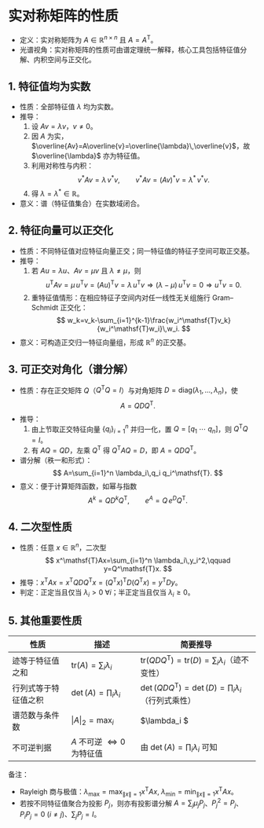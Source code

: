 # 实对称矩阵的性质

- 定义：实对称矩阵为 $A\in\mathbb{R}^{n\times n}$ 且 $A=A^\mathsf{T}$。
- 光谱视角：实对称矩阵的性质可由谱定理统一解释，核心工具包括特征值分解、内积空间与正交化。

## 1. 特征值均为实数

- 性质：全部特征值 $\lambda$ 均为实数。
- 推导：
  1. 设 $Av=\lambda v$，$v\neq 0$。
  2. 因 $A$ 为实，$\overline{Av}=A\overline{v}=\overline{\lambda}\,\overline{v}$，故 $\overline{\lambda}$ 亦为特征值。
  3. 利用对称性与内积：
     $$
     v^*Av=\lambda\,v^*v,\qquad v^*Av=(Av)^*v=\lambda^*\,v^*v.
     $$
  4. 得 $\lambda=\lambda^*\in\mathbb{R}$。
- 意义：谱（特征值集合）在实数域闭合。

## 2. 特征向量可以正交化

- 性质：不同特征值对应特征向量正交；同一特征值的特征子空间可取正交基。
- 推导：
  1. 若 $Au=\lambda u$、$Av=\mu v$ 且 $\lambda\neq\mu$，则
     $$
     u^\mathsf{T}Av=\mu\,u^\mathsf{T}v=(Au)^\mathsf{T}v=\lambda\,u^\mathsf{T}v
     \Rightarrow (\lambda-\mu)\,u^\mathsf{T}v=0 \Rightarrow u^\mathsf{T}v=0.
     $$
  2. 重特征值情形：在相应特征子空间内对任一线性无关组施行 Gram–Schmidt 正交化：
     $$
     w_k=v_k-\sum_{i=1}^{k-1}\frac{w_i^\mathsf{T}v_k}{w_i^\mathsf{T}w_i}\,w_i.
     $$
- 意义：可构造正交归一特征向量组，形成 $\mathbb{R}^n$ 的正交基。

## 3. 可正交对角化（谱分解）

- 性质：存在正交矩阵 $Q$（$Q^\mathsf{T}Q=I$）与对角矩阵 $D=\mathrm{diag}(\lambda_1,\dots,\lambda_n)$，使
  $$
  A=QDQ^\mathsf{T}.
  $$
- 推导：
  1. 由上节取正交特征向量 $\{q_i\}_{i=1}^n$ 并归一化，置 $Q=[q_1\ \cdots\ q_n]$，则 $Q^\mathsf{T}Q=I$。
  2. 有 $AQ=QD$，左乘 $Q^\mathsf{T}$ 得 $Q^\mathsf{T}AQ=D$，即 $A=QDQ^\mathsf{T}$。
- 谱分解（秩一和形式）：
  $$
  A=\sum_{i=1}^n \lambda_i\,q_i q_i^\mathsf{T}.
  $$
- 意义：便于计算矩阵函数，如幂与指数
  $$
  A^k=Q D^k Q^\mathsf{T},\qquad e^{A}=Q\,e^{D}Q^\mathsf{T}.
  $$

## 4. 二次型性质

- 性质：任意 $x\in\mathbb{R}^n$，二次型
  $$
  x^\mathsf{T}Ax=\sum_{i=1}^n \lambda_i\,y_i^2,\qquad y=Q^\mathsf{T}x.
  $$
- 推导：$x^\mathsf{T}Ax=x^\mathsf{T}QDQ^\mathsf{T}x=(Q^\mathsf{T}x)^\mathsf{T}D(Q^\mathsf{T}x)=y^\mathsf{T}Dy$。
- 判定：正定当且仅当 $\lambda_i>0\ \forall i$；半正定当且仅当 $\lambda_i\ge 0$。

## 5. 其他重要性质

| 性质                 | 描述                                    | 简要推导                                                                 |
| -------------------- | --------------------------------------- | ------------------------------------------------------------------------ |
| 迹等于特征值之和     | $\mathrm{tr}(A)=\sum_i \lambda_i$       | $\mathrm{tr}(QDQ^\mathsf{T})=\mathrm{tr}(D)=\sum_i\lambda_i$（迹不变性） |
| 行列式等于特征值之积 | $\det(A)=\prod_i \lambda_i$             | $\det(QDQ^\mathsf{T})=\det(D)=\prod_i\lambda_i$（行列式乘性）            |
| 谱范数与条件数       | $\|A\|_2=\max_i$                        | $\lambda_i $                                                             | $；$\kappa_2(A)=\dfrac{ | \lambda_{\max} | }{ | \lambda_{\min} | }$（若可逆） | 正交相似不改变 2-范数；对角阵范数由最大绝对特征值给出 |
| 不可逆判据           | $A$ 不可逆 $\Leftrightarrow 0$ 为特征值 | 由 $\det(A)=\prod_i\lambda_i$ 可知                                       |

备注：

- Rayleigh 商与极值：$\displaystyle \lambda_{\max}=\max_{\|x\|=1}x^\mathsf{T}Ax,\ \lambda_{\min}=\min_{\|x\|=1}x^\mathsf{T}Ax$。
- 若按不同特征值聚合为投影 $P_j$，则亦有投影谱分解 $A=\sum_j \mu_j P_j$、$P_j^2=P_j$、$P_iP_j=0\ (i\neq j)$、$\sum_j P_j=I$。
